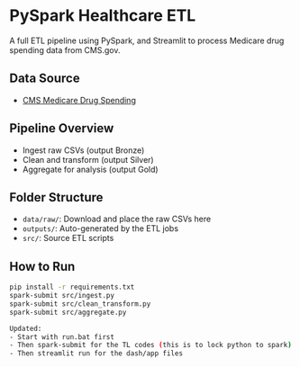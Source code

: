 # PySpark Healthcare ETL

A full ETL pipeline using PySpark, and Streamlit to process Medicare drug spending data from CMS.gov.

## Data Source

- [CMS Medicare Drug Spending](https://data.cms.gov/provider-summary-by-type-of-service/medicare-part-d-prescribers/part-d-prescribers-by-drug)

## Pipeline Overview

- Ingest raw CSVs (output Bronze)
- Clean and transform (output Silver)
- Aggregate for analysis (output Gold)

## Folder Structure

- `data/raw/`: Download and place the raw CSVs here
- `outputs/`: Auto-generated by the ETL jobs
- `src/`: Source ETL scripts

## How to Run

```bash
pip install -r requirements.txt
spark-submit src/ingest.py
spark-submit src/clean_transform.py
spark-submit src/aggregate.py

Updated:
- Start with run.bat first 
- Then spark-submit for the TL codes (this is to lock python to spark)
- Then streamlit run for the dash/app files
